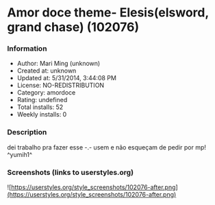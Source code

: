# Amor doce theme- Elesis(elsword, grand chase) (102076)

### Information
- Author: Mari Ming (unknown)
- Created at: unknown
- Updated at: 5/31/2014, 3:44:08 PM
- License: NO-REDISTRIBUTION
- Category: amordoce
- Rating: undefined
- Total installs: 52
- Weekly installs: 0


### Description
dei trabalho pra fazer esse -.- 
usem e não esqueçam de pedir por mp!
^yumih1^


### Screenshots (links to userstyles.org)
![https://userstyles.org/style_screenshots/102076-after.png](https://userstyles.org/style_screenshots/102076-after.png)



